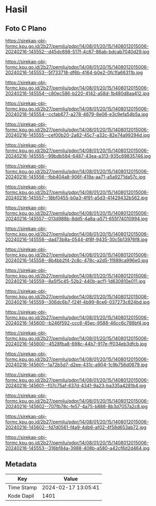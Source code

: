 # Hasil

## Foto C Plano

https://sirekap-obj-formc.kpu.go.id/2b27/pemilu/pdpr/14/08/01/20/15/1408012015006-20240216-145552--d45dc698-517f-4c67-86ab-bdcab7040d29.jpg

https://sirekap-obj-formc.kpu.go.id/2b27/pemilu/pdpr/14/08/01/20/15/1408012015006-20240216-145553--5f733718-df6b-4164-b0e2-0fc1fa66311b.jpg

https://sirekap-obj-formc.kpu.go.id/2b27/pemilu/pdpr/14/08/01/20/15/1408012015006-20240216-145554--c80ec586-b220-4142-a58d-1b480d8aa412.jpg

https://sirekap-obj-formc.kpu.go.id/2b27/pemilu/pdpr/14/08/01/20/15/1408012015006-20240216-145554--ccfab677-a278-4679-8e06-e3c9efa54b5a.jpg

https://sirekap-obj-formc.kpu.go.id/2b27/pemilu/pdpr/14/08/01/20/15/1408012015006-20240216-145555--cef00b20-2a82-45c7-a32c-82e74a99294d.jpg

https://sirekap-obj-formc.kpu.go.id/2b27/pemilu/pdpr/14/08/01/20/15/1408012015006-20240216-145555--99bdb584-6487-43ea-a313-935c69835746.jpg

https://sirekap-obj-formc.kpu.go.id/2b27/pemilu/pdpr/14/08/01/20/15/1408012015006-20240216-145556--fbb404a8-906f-419a-aa71-a5a9271da57c.jpg

https://sirekap-obj-formc.kpu.go.id/2b27/pemilu/pdpr/14/08/01/20/15/1408012015006-20240216-145557--18bf0455-b0a3-4f91-a5d3-41429432b562.jpg

https://sirekap-obj-formc.kpu.go.id/2b27/pemilu/pdpr/14/08/01/20/15/1408012015006-20240216-145557--013d988b-8dd5-4a8a-a571-655f74010994.jpg

https://sirekap-obj-formc.kpu.go.id/2b27/pemilu/pdpr/14/08/01/20/15/1408012015006-20240216-145558--dad73b8a-0544-4f8f-9435-30c5b13976f8.jpg

https://sirekap-obj-formc.kpu.go.id/2b27/pemilu/pdpr/14/08/01/20/15/1408012015006-20240216-145558--8b4bb2f4-2c8c-478c-a2d5-1f889ca996e0.jpg

https://sirekap-obj-formc.kpu.go.id/2b27/pemilu/pdpr/14/08/01/20/15/1408012015006-20240216-145559--8a5f5c45-52b2-440b-acf1-1d630810e011.jpg

https://sirekap-obj-formc.kpu.go.id/2b27/pemilu/pdpr/14/08/01/20/15/1408012015006-20240216-145559--306dc6b7-f24f-4b99-8ce6-037273c824bd.jpg

https://sirekap-obj-formc.kpu.go.id/2b27/pemilu/pdpr/14/08/01/20/15/1408012015006-20240216-145600--b246f592-ccc6-45ec-9588-46cc6c788bf4.jpg

https://sirekap-obj-formc.kpu.go.id/2b27/pemilu/pdpr/14/08/01/20/15/1408012015006-20240216-145600--4528fba8-698c-44b7-917e-ff034eb3dfcb.jpg

https://sirekap-obj-formc.kpu.go.id/2b27/pemilu/pdpr/14/08/01/20/15/1408012015006-20240216-145601--1a72b5d7-d2ee-431c-a904-1c9b756d0679.jpg

https://sirekap-obj-formc.kpu.go.id/2b27/pemilu/pdpr/14/08/01/20/15/1408012015006-20240216-145601--f07c75af-637d-4341-9a23-ba335a4281b4.jpg

https://sirekap-obj-formc.kpu.go.id/2b27/pemilu/pdpr/14/08/01/20/15/1408012015006-20240216-145602--707fb78c-fe57-4a75-b886-8b3d7057a2c8.jpg

https://sirekap-obj-formc.kpu.go.id/2b27/pemilu/pdpr/14/08/01/20/15/1408012015006-20240216-145602--fd7d0561-f4a9-4db6-af02-4f58d653ab72.jpg

https://sirekap-obj-formc.kpu.go.id/2b27/pemilu/pdpr/14/08/01/20/15/1408012015006-20240216-145553--316bf84a-3988-408b-a580-a42cf6d2d464.jpg


## Metadata

| Key        | Value               |
| ---------- | ------------------- |
| Time Stamp | 2024-02-17 13:05:41 |
| Kode Dapil | 1401                |



